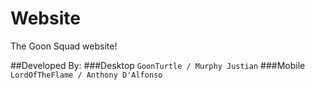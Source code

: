 # Website
The Goon Squad website!

##Developed By:
###Desktop
`GoonTurtle / Murphy Justian`
###Mobile
`LordOfTheFlame / Anthony D'Alfonso`

